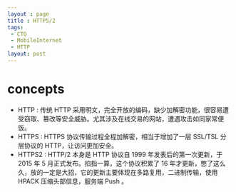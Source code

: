 ```yaml
---
layout : page
title : HTTPS/2
tags:
 - CTO
 - MobileInternet
 - HTTP
layout: post
---
```


# concepts 

- HTTP : 传统 HTTP 采用明文，完全开放的编码，缺少加解密功能，很容易遭受窃取、篡改等安全威胁。尤其涉及在线交易的网站，遭遇攻击如同家常便饭。
- HTTPS : HTTPS 协议传输过程全程加解密，相当于增加了一层 SSL/TSL 分层协议的 HTTP，让访问更加安全。
- HTTPS2 : HTTP/2 本身是 HTTP 协议自 1999 年发表后的第一次更新，于 2015 年 5 月正式发布。掐指一算，这个协议积累了 16 年才更新，憋了这么久，放的一定是大招，它的更新主要体现在多路复用，二进制传输，使用 HPACK 压缩头部信息，服务端 Push 。
